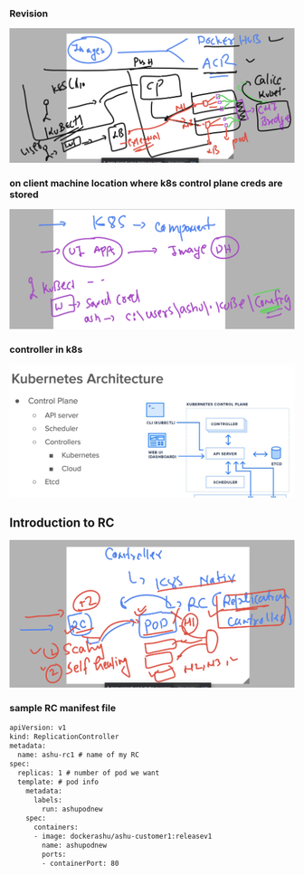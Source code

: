 ### Revision 

<img src="rev.png">

### on client machine location where k8s control plane creds are stored

<img src="cred.png">

### controller in k8s 

<img src="contr.png">

## Introduction to RC 

<img src="rc.png">

### sample RC manifest file 

```
apiVersion: v1
kind: ReplicationController
metadata:
  name: ashu-rc1 # name of my RC 
spec:
  replicas: 1 # number of pod we want 
  template: # pod info 
    metadata:
      labels:
        run: ashupodnew
    spec:
      containers:
      - image: dockerashu/ashu-customer1:releasev1
        name: ashupodnew
        ports:
        - containerPort: 80

```


